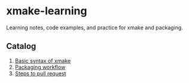 # xmake-learning

Learning notes, code examples, and practice for xmake and packaging.

## Catalog

1. [Basic syntax of xmake](./Notes/01-xmake_syntax.md)
2. [Packaging workflow](./Notes/02-pkg_workflow.md)
3. [Steps to pull request](./Notes/03-pr_steps.md)
